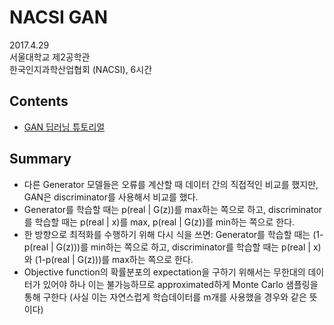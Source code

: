 # NACSI GAN

2017.4.29 <br>
서울대학교 제2공학관 <br>
한국인지과학산업협회 (NACSI), 6시간

## Contents
* [GAN 딥러닝 튜토리얼](https://1drv.ms/w/s!AllPqyV9kKUrgkcOS2UTqI4d3hFc)

## Summary
* 다른 Generator 모델들은 오류를 계산할 때 데이터 간의 직접적인 비교를 했지만, GAN은 discriminator를 사용해서 비교를 했다.
* Generator를 학습할 때는 p(real | G(z))를 max하는 쪽으로 하고, discriminator를 학습할 때는 p(real | x)를 max, p(real | G(z))를 min하는 쪽으로 한다.
* 한 방향으로 최적화를 수행하기 위해 다시 식을 쓰면: Generator를 학습할 때는 (1-p(real | G(z)))를 min하는 쪽으로 하고, discriminator를 학습할 때는 p(real | x)와 (1-p(real | G(z)))를 max하는 쪽으로 한다. 
* Objective function의 확률분포의 expectation을 구하기 위해서는 무한대의 데이터가 있어야 하나 이는 불가능하므로 approximated하게 Monte Carlo 샘플링을 통해 구한다 (사실 이는 자연스럽게 학습데이터를 m개를 사용했을 경우와 같은 뜻이다)
